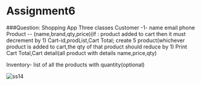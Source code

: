 # Assignment6
###Question:
Shopping App 
Three classes
Customer -1- name email phone
Product -- (name,brand,qty,price)(if : product added to cart then it must decrement by 1)
Cart-id,prodList,Cart Total;
create 5 product(whichever product is added to cart,the qty of that product should reduce by 1)
Print Cart Total,Cart detail(all product with details name,price,qty)

Inventory- list of all the products with quantity(optional)

![ss14](https://user-images.githubusercontent.com/124228487/216508963-2a551274-1563-498c-baa4-7f2aedd6b174.png)

